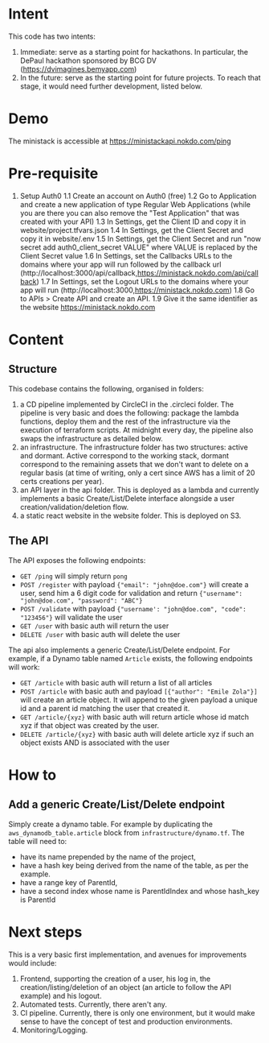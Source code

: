 # Intent
This code has two intents:
1. Immediate: serve as a starting point for hackathons. In particular, the DePaul hackathon sponsored by BCG DV (https://dvimagines.bemyapp.com)
2. In the future: serve as the starting point for future projects. To reach that stage, it would need further development, listed below.

# Demo
The ministack is accessible at https://ministackapi.nokdo.com/ping

# Pre-requisite
1. Setup Auth0
1.1 Create an account on Auth0 (free)
1.2 Go to Application and create a new application of type Regular Web Applications (while you are there you can also remove the "Test Application" that was created with your API)
1.3 In Settings, get the Client ID and copy it in website/project.tfvars.json
1.4 In Settings, get the Client Secret and copy it in website/.env
1.5 In Settings, get the Client Secret and run "now secret add auth0_client_secret VALUE" where VALUE is replaced by the Client Secret value
1.6 In Settings, set the Callbacks URLs to the domains where your app will run followed by the callback url (http://localhost:3000/api/callback,https://ministack.nokdo.com/api/callback)
1.7 In Settings, set the Logout URLs to the domains where your app will run (http://localhost:3000,https://ministack.nokdo.com)
1.8 Go to APIs > Create API and create an API.
1.9 Give it the same identifier as the website https://ministack.nokdo.com

# Content
## Structure
This codebase contains the following, organised in folders:
1. a CD pipeline implemented by CircleCI in the .circleci folder. The pipeline is very basic and does the following: package the lambda functions, deploy them and the rest of the infrastructure via the execution of terraform scripts. At midnight every day, the pipeline also swaps the infrastructure as detailed below.
2. an infrastructure. The infrastructure folder has two structures: active and dormant. Active correspond to the working stack, dormant correspond to the remaining assets that we don't want to delete on a regular basis (at time of writing, only a cert since AWS has a limit of 20 certs creations per year).
3. an API layer in the api folder. This is deployed as a lambda and currently implements a basic Create/List/Delete interface alongside a user creation/validation/deletion flow.
4. a static react website in the website folder. This is deployed on S3.

## The API
The API exposes the following endpoints:
- `GET /ping` will simply return `pong`
- `POST /register` with payload `{"email": "john@doe.com"}` will create a user, send him a 6 digit code for validation and return `{"username": "john@doe.com", "password": "ABC"}`
- `POST /validate` with payload `{"username': "john@doe.com", "code": "123456"}` will validate the user
- `GET /user` with basic auth will return the user
- `DELETE /user` with basic auth will delete the user

The api also implements a generic Create/List/Delete endpoint. For example, if a Dynamo table named `Article` exists, the following endpoints will work:
- `GET /article` with basic auth will return a list of all articles
- `POST /article` with  basic auth and payload `[{"author": "Emile Zola"}]` will create an article object. It will append to the given payload a unique id and a parent id matching the user that created it.
- `GET /article/{xyz}` with basic auth will return article whose id match xyz if that object was created by the user.
- `DELETE /article/{xyz}` with basic auth will delete article xyz if such an object exists AND is associated with the user

# How to
## Add a generic Create/List/Delete endpoint
Simply create a dynamo table. For example by duplicating the `aws_dynamodb_table.article` block from `infrastructure/dynamo.tf`. The table will need to:
- have its name prepended by the name of the project,
- have a hash key being derived from the name of the table, as per the example.
- have a range key of ParentId,
- have a second index whose name is ParentIdIndex and whose hash_key is ParentId

# Next steps
This is a very basic first implementation, and avenues for improvements would include:
1. Frontend, supporting the creation of a user, his log in, the creation/listing/deletion of an object (an article to follow the API example) and his logout.
2. Automated tests. Currently, there aren't any.
3. CI pipeline. Currently, there is only one environment, but it would make sense to have the concept of test and production environments.
4. Monitoring/Logging.
